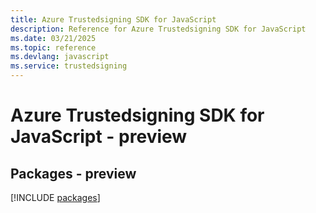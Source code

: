```yaml
---
title: Azure Trustedsigning SDK for JavaScript
description: Reference for Azure Trustedsigning SDK for JavaScript
ms.date: 03/21/2025
ms.topic: reference
ms.devlang: javascript
ms.service: trustedsigning
---
```

# Azure Trustedsigning SDK for JavaScript - preview
## Packages - preview
[!INCLUDE [packages](trustedsigning-index.md)]